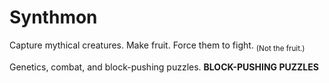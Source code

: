 # Synthmon
Capture mythical creatures. Make fruit. Force them to fight. <sub>(Not the fruit.)</sub>

Genetics, combat, and block-pushing puzzles. **BLOCK-PUSHING PUZZLES**
